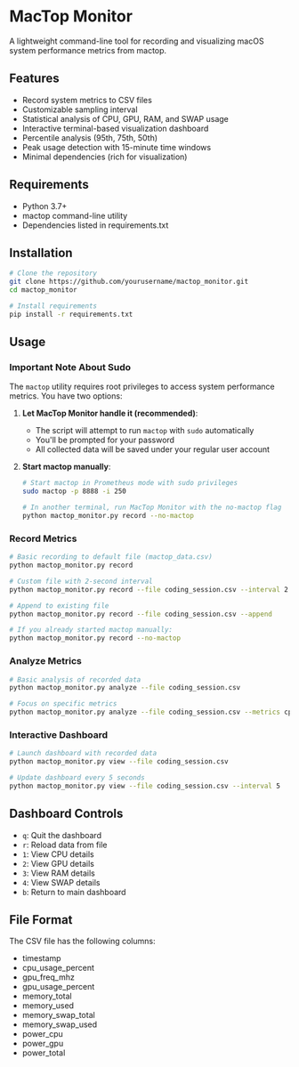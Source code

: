 # MacTop Monitor

A lightweight command-line tool for recording and visualizing macOS system performance metrics from mactop.

## Features

- Record system metrics to CSV files
- Customizable sampling interval
- Statistical analysis of CPU, GPU, RAM, and SWAP usage
- Interactive terminal-based visualization dashboard
- Percentile analysis (95th, 75th, 50th)
- Peak usage detection with 15-minute time windows
- Minimal dependencies (rich for visualization)

## Requirements

- Python 3.7+
- mactop command-line utility
- Dependencies listed in requirements.txt

## Installation

```bash
# Clone the repository
git clone https://github.com/yourusername/mactop_monitor.git
cd mactop_monitor

# Install requirements
pip install -r requirements.txt
```

## Usage

### Important Note About Sudo

The `mactop` utility requires root privileges to access system performance metrics. You have two options:

1. **Let MacTop Monitor handle it (recommended)**:
   - The script will attempt to run `mactop` with `sudo` automatically
   - You'll be prompted for your password
   - All collected data will be saved under your regular user account

2. **Start mactop manually**:
   ```bash
   # Start mactop in Prometheus mode with sudo privileges
   sudo mactop -p 8888 -i 250
   
   # In another terminal, run MacTop Monitor with the no-mactop flag
   python mactop_monitor.py record --no-mactop
   ```

### Record Metrics

```bash
# Basic recording to default file (mactop_data.csv)
python mactop_monitor.py record

# Custom file with 2-second interval
python mactop_monitor.py record --file coding_session.csv --interval 2

# Append to existing file
python mactop_monitor.py record --file coding_session.csv --append

# If you already started mactop manually:
python mactop_monitor.py record --no-mactop
```

### Analyze Metrics

```bash
# Basic analysis of recorded data
python mactop_monitor.py analyze --file coding_session.csv

# Focus on specific metrics
python mactop_monitor.py analyze --file coding_session.csv --metrics cpu,ram
```

### Interactive Dashboard

```bash
# Launch dashboard with recorded data
python mactop_monitor.py view --file coding_session.csv

# Update dashboard every 5 seconds
python mactop_monitor.py view --file coding_session.csv --interval 5
```

## Dashboard Controls

- `q`: Quit the dashboard
- `r`: Reload data from file
- `1`: View CPU details
- `2`: View GPU details
- `3`: View RAM details
- `4`: View SWAP details
- `b`: Return to main dashboard

## File Format

The CSV file has the following columns:

- timestamp
- cpu_usage_percent
- gpu_freq_mhz
- gpu_usage_percent
- memory_total
- memory_used
- memory_swap_total
- memory_swap_used
- power_cpu
- power_gpu
- power_total 